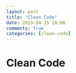 ```yaml
---
layout: post
title: "Clean Code"
date: 2019-04-25 18:00
comments: true
categories: [clean-code]
---
```


# Clean Code
